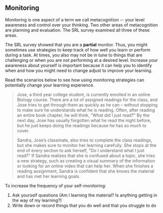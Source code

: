 ## Monitoring

Monitoring is one aspect of a term we call metacognition -- your level awareness and control over your thinking. Two other areas of metacognition are planning and evaluation. The SRL survey examined all three of these areas.

The SRL survey showed that you are a **partial** monitor. Thus, you might sometimes use strategies to keep track of how well you learn or perform during a task. At times, you also may not be in tune to things that are challenging or when you are not performing at a desired level. Increase your awareness about yourself is important because it can help you to identify when and how you might need to change adjust to improve your learning. 

Read the scenarios below to see how using monitoring strategies can potentially change your learning experience.

> Jose, a third year college student, is currently enrolled in an online Biology course. There are a lot of assigned readings for the class, and Jose tries to get through them as quickly as he can – without stopping to make sure he understands what he is reading. Often, after reading an entire book chapter, he will think, "What did I just read?" By the next day, Jose has usually forgotten what he read the night before, but he just keeps doing the readings because he has so much to cover. 
> 
> Sandra, Jose’s classmate, also tries to complete the class readings, but she makes sure to monitor her learning carefully. She stops at the end of every section to ask herself, "Do I understand what I just read?" If Sandra realizes that she is confused about a topic, she tries a new strategy, such as creating a visual summary of the information or looking for an online video that can help her. When she finishes a reading assignment, Sandra is confident that she knows the material and has met her learning goals.

To increase the frequency of your self-monitoring: 

1.	Ask yourself questions (Am I learning the material? Is anything getting in the way of my learning?) 
2.	Write down or record things that you do well and that you struggle to do
